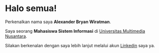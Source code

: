 # Halo semua! 

Perkenalkan nama saya **Alexander Bryan Wiratman**.

Saya seorang **Mahasiswa Sistem Informasi** di [Universitas Multimedia Nusantara](https://www.umn.ac.id/en/home/).

Silakan berkenalan dengan saya lebih lanjut melalui akun [Linkedin](https://www.linkedin.com/in/alexander-bryan-wiratman-523aa5195) saya ya.
